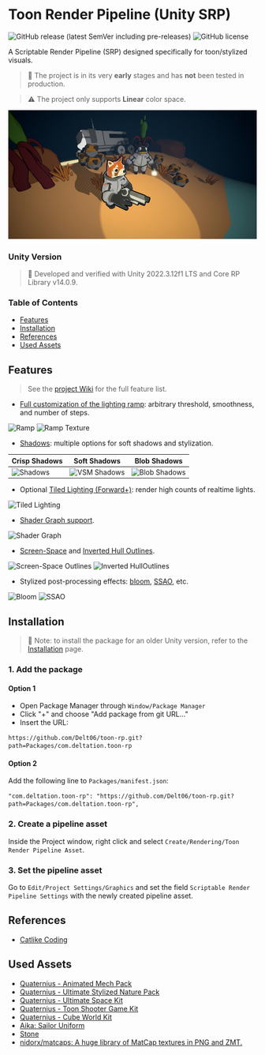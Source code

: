 # Toon Render Pipeline (Unity SRP)

![GitHub release (latest SemVer including pre-releases)](https://img.shields.io/github/v/release/Delt06/toon-rp?include_prereleases)
![GitHub license](https://img.shields.io/github/license/Delt06/toon-rp)

A Scriptable Render Pipeline (SRP) designed specifically for toon/stylized visuals.

> 🚧 The project is in its very **early** stages and has **not** been tested in production.

> ⚠️ The project only supports **Linear** color space. 
 
![Main](./Documentation/demo.jpg?raw=true)

### Unity Version

> 🔨 Developed and verified with Unity 2022.3.12f1 LTS and Core RP Library v14.0.9.

### Table of Contents

- [Features](#features)
- [Installation](#installation)
- [References](#references)  
- [Used Assets](#used-assets)  

## Features

> See the [project Wiki](https://github.com/Delt06/toon-rp/wiki) for the full feature list.

- [Full customization of the lighting ramp](https://github.com/Delt06/toon-rp/wiki/Global-Ramp): arbitrary threshold, smoothness, and number of steps.

![Ramp](https://github.com/Delt06/toon-rp/assets/32465621/4bd838bf-afd6-46d7-9437-e1042b00dfe8)
![Ramp Texture](https://user-images.githubusercontent.com/32465621/278110582-b180659a-da28-4c87-a374-375439725c5a.png)

- [Shadows](https://github.com/Delt06/toon-rp/wiki/Shadows): multiple options for soft shadows and stylization.

| Crisp Shadows | Soft Shadows | Blob Shadows |
|-|-|-|
|![Shadows](https://github.com/Delt06/toon-rp/assets/32465621/ad145e2c-b09d-40b1-a20c-537978e400dc)|![VSM Shadows](https://github.com/Delt06/toon-rp/assets/32465621/251fa5a1-03cf-4aaf-83de-4959e28fb6e8)|![Blob Shadows](https://github.com/Delt06/toon-rp/assets/32465621/b28fc531-734b-4bc7-867d-9cfb0030cb02)|

- Optional [Tiled Lighting (Forward+)](https://github.com/Delt06/toon-rp/wiki/Tiled-Lighting-(Forward-Plus)): render high counts of realtime lights.

![Tiled Lighting](https://github.com/Delt06/toon-rp/assets/32465621/a896782f-7f7a-49d5-acd3-c9b848390dc2)

- [Shader Graph support](https://github.com/Delt06/toon-rp/wiki/Shader-Graph).

![Shader Graph](https://user-images.githubusercontent.com/32465621/278428880-83cd2645-a14a-4548-b7c6-f1d54c4837c2.png)

- [Screen-Space](https://github.com/Delt06/toon-rp/wiki/Screen‐Space-Outline) and [Inverted Hull Outlines](https://github.com/Delt06/toon-rp/wiki/Inverted-Hull-Outline).

![Screen-Space Outlines](https://github.com/Delt06/toon-rp/assets/32465621/3b164de2-d7ad-4e70-b150-e2346e2a64f9)
![Inverted HullOutlines](https://user-images.githubusercontent.com/32465621/278466766-627bf696-a9cf-4a79-ac7c-b7d41415e5ef.png)

- Stylized post-processing effects: [bloom](https://github.com/Delt06/toon-rp/wiki/Bloom), [SSAO](https://github.com/Delt06/toon-rp/wiki/SSAO), etc.

![Bloom](https://github.com/Delt06/toon-rp/assets/32465621/daa436eb-ee5b-45a9-9c5f-670c5557cc5d)
![SSAO](https://user-images.githubusercontent.com/32465621/278386089-dc03df40-093a-4e9f-9b77-abbb79692ca5.png)

## Installation

> 📝 Note: to install the package for an older Unity version, refer to the [Installation](https://github.com/Delt06/toon-rp/wiki/Home) page. 

### 1. Add the package

#### Option 1
- Open Package Manager through `Window/Package Manager`
- Click "+" and choose "Add package from git URL..."
- Insert the URL:

```
https://github.com/Delt06/toon-rp.git?path=Packages/com.deltation.toon-rp
```

#### Option 2
Add the following line to `Packages/manifest.json`:
```
"com.deltation.toon-rp": "https://github.com/Delt06/toon-rp.git?path=Packages/com.deltation.toon-rp",
```

### 2. Create a pipeline asset

Inside the Project window, right click and select `Create/Rendering/Toon Render Pipeline Asset`.

### 3. Set the pipeline asset

Go to `Edit/Project Settings/Graphics` and set the field `Scriptable Render Pipeline Settings` with the newly created pipeline asset.

## References

- [Catlike Coding](https://catlikecoding.com/)

## Used Assets
- [Quaternius - Animated Mech Pack](https://quaternius.com/packs/animatedmech.html)
- [Quaternius - Ultimate Stylized Nature Pack](https://quaternius.com/packs/ultimatestylizednature.html)
- [Quaternius - Ultimate Space Kit](https://quaternius.com/packs/ultimatespacekit.html)
- [Quaternius - Toon Shooter Game Kit](https://quaternius.com/packs/toonshootergamekit.html)
- [Quaternius - Cube World Kit](https://quaternius.com/packs/cubeworldkit.html)
- [Aika: Sailor Uniform](https://assetstore.unity.com/packages/3d/characters/aika-sailor-uniform-222398)
- [Stone](https://assetstore.unity.com/packages/3d/environments/landscapes/stone-62333)
- [nidorx/matcaps: A huge library of MatCap textures in PNG and ZMT.](https://github.com/nidorx/matcaps)
